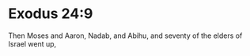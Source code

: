 # Exodus 24:9

Then Moses and Aaron, Nadab, and Abihu, and seventy of the elders of Israel went up,
